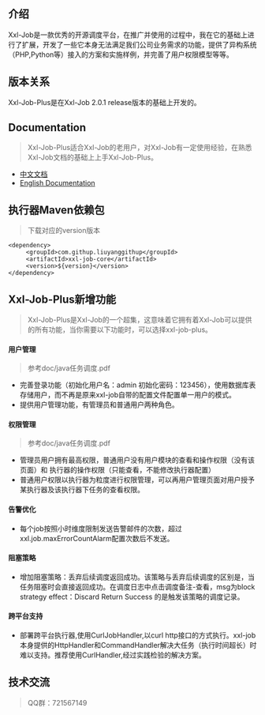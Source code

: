 ## 介绍
Xxl-Job是一款优秀的开源调度平台，在推广并使用的过程中，我在它的基础上进行了扩展，开发了一些它本身无法满足我们公司业务需求的功能，提供了异构系统（PHP,Python等）接入的方案和实施样例，并完善了用户权限模型等等。

## 版本关系
Xxl-Job-Plus是在Xxl-Job 2.0.1 release版本的基础上开发的。

## Documentation
> Xxl-Job-Plus适合Xxl-Job的老用户，对Xxl-Job有一定使用经验，在熟悉Xxl-Job文档的基础上上手Xxl-Job-Plus。
- [中文文档](http://www.xuxueli.com/xxl-job/)
- [English Documentation](http://www.xuxueli.com/xxl-job/en/)

## 执行器Maven依赖包
> 下载对应的version版本
```
<dependency>
     <groupId>com.githup.liuyanggithup</groupId>
     <artifactId>xxl-job-core</artifactId>
     <version>${version}</version>
</dependency>
```
## Xxl-Job-Plus新增功能
> Xxl-Job-Plus是Xxl-Job的一个超集，这意味着它拥有着Xxl-Job可以提供的所有功能，当你需要以下功能时，可以选择xxl-job-plus。

#### 用户管理
> 参考doc/java任务调度.pdf
  - 完善登录功能（初始化用户名：admin 初始化密码：123456），使用数据库表存储用户，而不再是原来xxl-job自带的配置文件配置单一用户的模式。
  - 提供用户管理功能，有管理员和普通用户两种角色。

#### 权限管理
> 参考doc/java任务调度.pdf
  - 管理员用户拥有最高权限，普通用户没有用户模块的查看和操作权限（没有该页面）和 执行器的操作权限（只能查看，不能修改执行器配置）
  - 普通用户权限以执行器为粒度进行权限管理，可以再用户管理页面对用户授予某执行器及该执行器下任务的查看权限。

#### 告警优化
  - 每个job按照小时维度限制发送告警邮件的次数，超过xxl.job.maxErrorCountAlarm配置次数后不发送。
  
#### 阻塞策略
  - 增加阻塞策略：丢弃后续调度返回成功。该策略与丢弃后续调度的区别是，当任务阻塞时会直接返回成功。在调度日志中点击调度备注-查看，msg为block strategy effect：Discard Return Success 的是触发该策略的调度记录。
  
#### 跨平台支持
  - 部署跨平台执行器,使用CurlJobHandler,以curl http接口的方式执行。xxl-job本身提供的HttpHandler和CommandHandler解决大任务（执行时间超长）时难以支持。推荐使用CurlHandler,经过实践检验的解决方案。
  
## 技术交流

> QQ群：721567149
